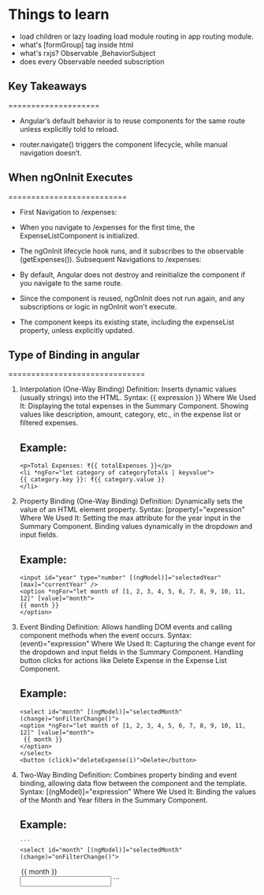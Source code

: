 # Things to learn

- load children or lazy loading load module routing in app routing module.
- what's [formGroup] tag inside html
- what's rxjs? Observable ,BehaviorSubject
- does every Observable needed subscription

## Key Takeaways

====================

- Angular’s default behavior is to reuse components for the same route unless explicitly told to reload.

- router.navigate() triggers the component lifecycle, while manual navigation doesn’t.

## When ngOnInit Executes

==========================

- First Navigation to /expenses:

- When you navigate to /expenses for the first time, the ExpenseListComponent is initialized.

- The ngOnInit lifecycle hook runs, and it subscribes to the observable (getExpenses()).
  Subsequent Navigations to /expenses:

- By default, Angular does not destroy and reinitialize the component if you navigate to the same route.

- Since the component is reused, ngOnInit does not run again, and any subscriptions or logic in ngOnInit won't execute.

- The component keeps its existing state, including the expenseList property, unless explicitly updated.

## Type of Binding in angular

==============================

1.  Interpolation (One-Way Binding)
    Definition: Inserts dynamic values (usually strings) into the HTML.
    Syntax: {{ expression }}
    Where We Used It:
    Displaying the total expenses in the Summary Component.
    Showing values like description, amount, category, etc., in the expense list or filtered expenses.

    ## Example:

    ```
    <p>Total Expenses: ₹{{ totalExpenses }}</p>
    <li *ngFor="let category of categoryTotals | keyvalue">
    {{ category.key }}: ₹{{ category.value }}
    </li>
    ```

2.  Property Binding (One-Way Binding)
    Definition: Dynamically sets the value of an HTML element property.
    Syntax: [property]="expression"
    Where We Used It:
    Setting the max attribute for the year input in the Summary Component.
    Binding values dynamically in the dropdown and input fields.

    ## Example:

    ```
    <input id="year" type="number" [(ngModel)]="selectedYear" [max]="currentYear" />
    <option *ngFor="let month of [1, 2, 3, 4, 5, 6, 7, 8, 9, 10, 11, 12]" [value]="month">
    {{ month }}
    </option>

    ```

3.  Event Binding
    Definition: Allows handling DOM events and calling component methods when the event occurs.
    Syntax: (event)="expression"
    Where We Used It:
    Capturing the change event for the dropdown and input fields in the Summary Component.
    Handling button clicks for actions like Delete Expense in the Expense List Component.

    ## Example:

    ```
    <select id="month" [(ngModel)]="selectedMonth" (change)="onFilterChange()">
    <option *ngFor="let month of [1, 2, 3, 4, 5, 6, 7, 8, 9, 10, 11, 12]" [value]="month">
     {{ month }}
    </option>
    </select>
    <button (click)="deleteExpense(i)">Delete</button>
    ```

4.  Two-Way Binding
    Definition: Combines property binding and event binding, allowing data flow between the component and the template.
    Syntax: [(ngModel)]="expression"
    Where We Used It:
    Binding the values of the Month and Year filters in the Summary Component.

    ## Example:

        ```
        <select id="month" [(ngModel)]="selectedMonth" (change)="onFilterChange()">

      <option *ngFor="let month of [1, 2, 3, 4, 5, 6, 7, 8, 9, 10, 11, 12]" [value]="month">
        {{ month }}
      </option>
    </select>
    <input id="year" type="number" [(ngModel)]="selectedYear" (change)="onFilterChange()" />
    ```
